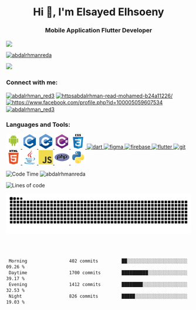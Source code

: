 <h1 align="center">Hi 👋, I'm Elsayed Elhsoeny </h1>
<h3 align="center">Mobile Application Flutter Developer</h3>
<img align='center'src="https://camo.githubusercontent.com/4cb9b98860a01e6a93c5b3eb5fd5a0ae409731635562552752b75ff17b4b2167/68747470733a2f2f6d656469612e67697068792e636f6d2f6d656469612f4d3967624264396e6244724f5475314d71782f67697068792e676966" width="300">



<p align="left"> <a href="https://github.com/ryo-ma/github-profile-trophy"><img src="https://github-profile-trophy.vercel.app/?username=abdalrhmanreda" alt="abdalrhmanreda" /></a> </p>
<img src="https://media.giphy.com/media/VgCDAzcKvsR6OM0uWg/giphy.gif" width="50">




<h3 align="left">Connect with me:</h3>
<p align="left">
<a href="https://x.com/elsayedel7oseny" target="blank"><img align="center" src="https://raw.githubusercontent.com/rahuldkjain/github-profile-readme-generator/master/src/images/icons/Social/twitter.svg" alt="abdalrhman_red3" height="30" width="40" /></a>
<a href="https://www.linkedin.com/in/elsayed-elhoseny-b4244a292/" target="blank"><img align="center" src="https://raw.githubusercontent.com/rahuldkjain/github-profile-readme-generator/master/src/images/icons/Social/linked-in-alt.svg" alt="httpsabdalrhman-read-mohamed-b24a11226/" height="30" width="40" /></a>
<a href="https://www.facebook.com/profile.php?id=100005059607534" target="blank"><img align="center" src="https://raw.githubusercontent.com/rahuldkjain/github-profile-readme-generator/master/src/images/icons/Social/facebook.svg" alt="https://www.facebook.com/profile.php?id=100005059607534" height="30" width="40" /></a>
<a href="https://www.instagram.com/elsayedelhoseny_/" target="blank"><img align="center" src="https://raw.githubusercontent.com/rahuldkjain/github-profile-readme-generator/master/src/images/icons/Social/instagram.svg" alt="abdalrhman_red3" height="30" width="40" /></a>
</p>

<h3 align="left">Languages and Tools:</h3>
<p align="left"> <a href="https://developer.android.com" target="_blank" rel="noreferrer"> <img src="https://raw.githubusercontent.com/devicons/devicon/master/icons/android/android-original-wordmark.svg" alt="android" width="40" height="40"/> </a> <a href="https://www.cprogramming.com/" target="_blank" rel="noreferrer"> <img src="https://raw.githubusercontent.com/devicons/devicon/master/icons/c/c-original.svg" alt="c" width="40" height="40"/> </a> <a href="https://www.w3schools.com/cpp/" target="_blank" rel="noreferrer"> <img src="https://raw.githubusercontent.com/devicons/devicon/master/icons/cplusplus/cplusplus-original.svg" alt="cplusplus" width="40" height="40"/> </a> <a href="https://www.w3schools.com/cs/" target="_blank" rel="noreferrer"> <img src="https://raw.githubusercontent.com/devicons/devicon/master/icons/csharp/csharp-original.svg" alt="csharp" width="40" height="40"/> </a> <a href="https://www.w3schools.com/css/" target="_blank" rel="noreferrer"> <img src="https://raw.githubusercontent.com/devicons/devicon/master/icons/css3/css3-original-wordmark.svg" alt="css3" width="40" height="40"/> </a> <a href="https://dart.dev" target="_blank" rel="noreferrer"> <img src="https://www.vectorlogo.zone/logos/dartlang/dartlang-icon.svg" alt="dart" width="40" height="40"/> </a> <a href="https://www.figma.com/" target="_blank" rel="noreferrer"> <img src="https://www.vectorlogo.zone/logos/figma/figma-icon.svg" alt="figma" width="40" height="40"/> </a> <a href="https://firebase.google.com/" target="_blank" rel="noreferrer"> <img src="https://www.vectorlogo.zone/logos/firebase/firebase-icon.svg" alt="firebase" width="40" height="40"/> </a> <a href="https://flutter.dev" target="_blank" rel="noreferrer"> <img src="https://www.vectorlogo.zone/logos/flutterio/flutterio-icon.svg" alt="flutter" width="40" height="40"/> </a> <a href="https://git-scm.com/" target="_blank" rel="noreferrer"> <img src="https://www.vectorlogo.zone/logos/git-scm/git-scm-icon.svg" alt="git" width="40" height="40"/> </a> <a href="https://www.w3.org/html/" target="_blank" rel="noreferrer"> <img src="https://raw.githubusercontent.com/devicons/devicon/master/icons/html5/html5-original-wordmark.svg" alt="html5" width="40" height="40"/> </a> <a href="https://www.java.com" target="_blank" rel="noreferrer"> <img src="https://raw.githubusercontent.com/devicons/devicon/master/icons/java/java-original.svg" alt="java" width="40" height="40"/> </a> <a href="https://developer.mozilla.org/en-US/docs/Web/JavaScript" target="_blank" rel="noreferrer"> <img src="https://raw.githubusercontent.com/devicons/devicon/master/icons/javascript/javascript-original.svg" alt="javascript" width="40" height="40"/> </a> <a href="https://www.php.net" target="_blank" rel="noreferrer"> <img src="https://raw.githubusercontent.com/devicons/devicon/master/icons/php/php-original.svg" alt="php" width="40" height="40"/> </a> <a href="https://www.python.org" target="_blank" rel="noreferrer"> <img src="https://raw.githubusercontent.com/devicons/devicon/master/icons/python/python-original.svg" alt="python" width="40" height="40"/> </a> </p>

![Code Time](http://img.shields.io/badge/Code%20Time-2%2C549%20hrs%207%20mins-blue)
<img src="https://komarev.com/ghpvc/?username=abdalrhmanreda&label=Profile%20views&color=0e75b6&style=flat" alt="abdalrhmanreda" />

![Lines of code](https://img.shields.io/badge/From%20Hello%20World%20I%27ve%20Written-4.0%20million%20lines%20of%20code-blue)

<p align="center">
<img src="https://github.com/abdalrhmanreda/abdalrhmanreda/blob/main/github-contribution-grid-snake.svg">
</p>
<br>
<br>

```text
 Morning                402 commits         ██░░░░░░░░░░░░░░░░░░░░░░░   09.26 % 
 Daytime                1700 commits        ██████████░░░░░░░░░░░░░░░   39.17 % 
 Evening                1412 commits        ████████░░░░░░░░░░░░░░░░░   32.53 % 
 Night                  826 commits         █████░░░░░░░░░░░░░░░░░░░░   19.03 % 
```
